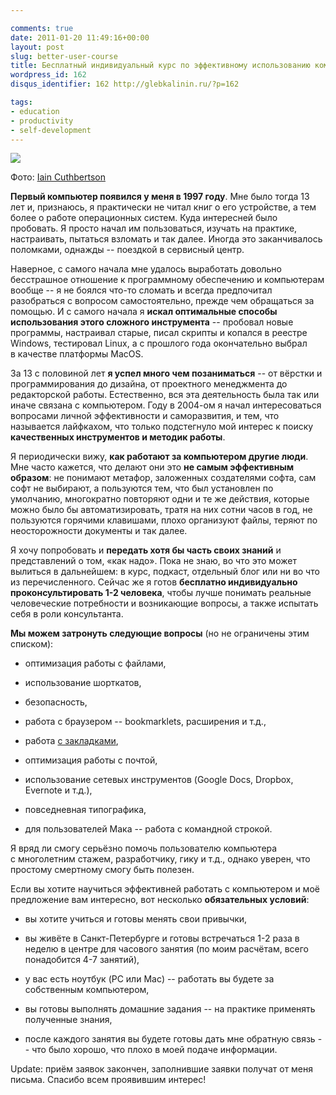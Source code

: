 ```yaml
---

comments: true
date: 2011-01-20 11:49:16+00:00
layout: post
slug: better-user-course
title: Бесплатный индивидуальный курс по эффективному использованию компьютера
wordpress_id: 162
disqus_identifier: 162 http://glebkalinin.ru/?p=162

tags:
- education
- productivity
- self-development
---
```


![](http://glebkalinin.ru/featured/2011/01/macpc.jpg)

Фото: [Iain Cuthbertson](http://www.flickr.com/photos/bigcuthy/)



**Первый компьютер появился у меня в 1997 году**. Мне было тогда 13 лет и, признаюсь, я практически не читал книг о его устройстве, а тем более о работе операционных систем. Куда интересней было пробовать. Я просто начал им пользоваться, изучать на практике, настраивать, пытаться взломать и так далее. Иногда это заканчивалось поломками, однажды -- поездкой в сервисный центр. 

Наверное, с самого начала мне удалось выработать довольно бесстрашное отношение к программному обеспечению и компьютерам вообще -- я не боялся что-то сломать и всегда предпочитал разобраться с вопросом самостоятельно, прежде чем обращаться за помощью. И с самого начала я **искал оптимальные способы использования этого сложного инструмента** -- пробовал новые программы, настраивал старые, писал скрипты и копался в реестре Windows, тестировал Linux, а с прошлого года окончательно выбрал в качестве платформы MacOS.

За 13 с половиной лет **я успел много чем позаниматься** -- от вёрстки и программирования до дизайна, от проектного менеджмента до редакторской работы. Естественно, вся эта деятельность была так или иначе связана с компьютером. Году в 2004-ом я начал интересоваться вопросами личной эффективности и саморазвития, и тем, что называется лайфкахом, что только подстегнуло мой интерес к поиску **качественных инструментов и методик работы**.

Я периодически вижу, **как работают за компьютером другие люди**. Мне часто кажется, что делают они это **не самым эффективным образом**: не понимают метафор, заложенных создателями софта, сам софт не выбирают, а пользуются тем, что был установлен по умолчанию, многократно повторяют одни и те же действия, которые можно было бы автоматизировать, тратя на них сотни часов в год, не пользуются горячими клавишами, плохо организуют файлы, теряют по неосторожности документы и так далее.

Я хочу попробовать и **передать хотя бы часть своих знаний** и представлений о том, «как надо». Пока не знаю, во что это может вылиться в дальнейшем: в курс, подкаст, отдельный блог или ни во что из перечисленного. Сейчас же я готов **бесплатно индивидуально проконсультировать 1-2 человека**, чтобы лучше понимать реальные человеческие потребности и возникающие вопросы, а также испытать себя в роли консультанта.

<!-- more -->

**Мы можем затронуть следующие вопросы** (но не ограничены этим списком): 




	
  * оптимизация работы с файлами, 

	
  * использование шорткатов, 

	
  * безопасность, 

	
  * работа с браузером -- bookmarklets, расширения и т.д.,


  * работа [с закладками](http://glebkalinin.ru/delicious-bookmarks/),

	
  * оптимизация работы с почтой,

	
  * использование сетевых инструментов (Google Docs, Dropbox, Evernote и т.д.),


  * повседневная типографика,

	
  * для пользователей Мака -- работа с командной строкой.



Я вряд ли смогу серьёзно помочь пользователю компьютера с многолетним стажем, разработчику, гику и т.д., однако уверен, что простому смертному смогу быть полезен.

Если вы хотите научиться эффективней работать с компьютером и моё предложение вам интересно, вот несколько **обязательных условий**:




	
  * вы хотите учиться и готовы менять свои привычки,

	
  * вы живёте в Санкт-Петербурге и готовы встречаться 1-2 раза в неделю в центре для часового занятия (по моим расчётам, всего понадобится 4-7 занятий),

	
  * у вас есть ноутбук (PC или Mac) -- работать вы будете за собственным компьютером, 

	
  * вы готовы выполнять домашние задания -- на практике применять полученные знания,
	
  * после каждого занятия вы будете готовы дать мне обратную связь -- что было хорошо, что плохо в моей подаче информации.



Update: приём заявок закончен, заполнившие заявки получат от меня письма. Спасибо всем проявившим интерес!
